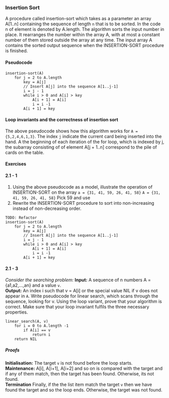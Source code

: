 ### Insertion Sort

A procedure called insertion-sort which takes as a parameter an array A[1..n] containing the sequence of length `n` that
is to be sorted. In the code n of element is denoted by A.length. The algorithm sorts the input number in place. It
rearranges the number within the array A, with at most a constant number of them stored outside the array at any time. 
The input array A contains the sorted output sequence when the INSERTION-SORT procedure is finished.

#### Pseudocode
```
insertion-sort(A)
    for j = 2 to A.length
        key = A[j]
        // Insert A[j] into the sequence A[1..j-1]
        i = j - 1
        while i > 0 and A[i] > key
            A[i + 1] = A[i]
            i = i -1
        A[i + 1] = key
```

#### Loop invariants and the correctness of insertion sort
The above pseudocode shows how this algorithm works for `A = {5,2,4,6,1,3}`. The index `j` indicate the current 
card being inserted into the hand. A the beginning of each iteration of the for loop, which is indexed by j,
the subarray consisting of of element A[j + 1..n] correspond to the pile of cards on the table.

#### Exercises
#### 2.1 - 1
1. Using the above pseudocode as a model, illustrate the operation of INSERTION-SORT on the array `a = {31, 41, 59, 26, 41, 58}`
`A = {31, 41, 59, 26, 41, 58}`
Pick 59 and use
2. Rewrite the INSERTION-SORT procedure to sort into non-increasing instead of non-decreasing order.
```commandline
TODO: Refactor
insertion-sort(A)
    for j = 2 to A.length
        key = A[j]
        // Insert A[j] into the sequence A[1..j-1]
        i = j - 1
        while i > 0 and A[i] > key
            A[i + 1] = A[i]
            i = i -1
        A[i + 1] = key
```
#### 2.1 - 3
_Consider the searching problem:_
**Input:** A sequence of n  numbers A = {a1,a2,...,an} and a value `v`.<br/>
**Output:** An index i such that v = A[i] or the special value NIL if v does not appear in `A`.
Write pseudocode for linear search, which scans through the sequence, looking for v. Using the loop variant, 
prove that your algorithm is correct.  Make sure that your loop invariant fulfils the three necessary properties.<br/>

```commandline
linear_search(A, v)
    for i = 0 to A.length -1
        if A[i] == v
            return i
    return NIL
```
##### Proofs
**Initialisation:** The target `v` is not found before the loop starts.<br/>
**Maintenance:** A[i], A[i+1], A[i+2] and so on is compared with the target and if any of them match, then the target has been found. Otherwise, its not found.<br/>
**Termination** Finally, if the the list item match the target `v` then we have found the target and so the loop ends. Otherwise, the target was not found.<br/>